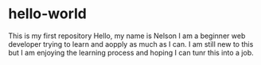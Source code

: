 # hello-world
This is my first repository
Hello, my name is Nelson I am a beginner web developer trying to learn and aopply as much as I can. I am still new to this but I am enjoying the learning process and hoping I can tunr this into a job.
